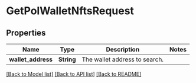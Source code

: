# GetPolWalletNftsRequest

## Properties

Name | Type | Description | Notes
------------ | ------------- | ------------- | -------------
**wallet_address** | **String** | The wallet address to search. | 

[[Back to Model list]](../README.md#documentation-for-models) [[Back to API list]](../README.md#documentation-for-api-endpoints) [[Back to README]](../README.md)



